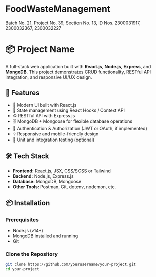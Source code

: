 # FoodWasteManagement
Batch No. 21, Project No. 39, Section No. 13, ID Nos. 2300031917, 2300032367, 2300032227

# 📦 Project Name

A full-stack web application built with **React.js**, **Node.js**, **Express**, and **MongoDB**. This project demonstrates CRUD functionality, RESTful API integration, and responsive UI/UX design.

## 🚀 Features

- 🔷 Modern UI built with React.js
- 🧠 State management using React Hooks / Context API
- ⚙️ RESTful API with Express.js
- 🗄️ MongoDB + Mongoose for flexible database operations
- 🔐 Authentication & Authorization (JWT or OAuth, if implemented)
- 💡 Responsive and mobile-friendly design
- 🧪 Unit and integration testing (optional)

## 🛠️ Tech Stack

- **Frontend:** React.js, JSX, CSS/SCSS or Tailwind
- **Backend:** Node.js, Express.js
- **Database:** MongoDB, Mongoose
- **Other Tools:** Postman, Git, dotenv, nodemon, etc.

## 📦 Installation

### Prerequisites

- Node.js (v14+)
- MongoDB installed and running
- Git

### Clone the Repository

```bash
git clone https://github.com/yourusername/your-project.git
cd your-project
